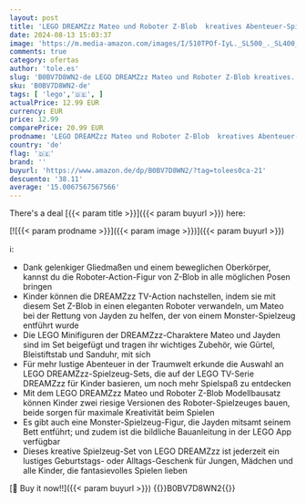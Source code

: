 ```yaml
---
layout: post
title: 'LEGO DREAMZzz Mateo und Roboter Z-Blob  kreatives Abenteuer-Spielzeug Set mit großer Roboterfigur  Jayden und Mateo Minifiguren  basierend auf der TV-Show  Spielzeug für Kinder ab 7 Jahren 71454'
date: 2024-08-13 15:03:37
image: 'https://m.media-amazon.com/images/I/510TPOf-IyL._SL500_._SL400_.jpg'
comments: true
category: ofertas
author: 'tole.es'
slug: 'B0BV7D8WN2-de LEGO DREAMZzz Mateo und Roboter Z-Blob kreatives...'
sku: 'B0BV7D8WN2-de'
tags: [ 'lego','🇩🇪', ]
actualPrice: 12.99 EUR
currency: EUR
price: 12.99
comparePrice: 20.99 EUR
prodname: 'LEGO DREAMZzz Mateo und Roboter Z-Blob  kreatives Abenteuer-Spielzeug Set mit großer Roboterfigur  Jayden und Mateo Minifiguren  basierend auf der TV-Show  Spielzeug für Kinder ab 7 Jahren 71454'
country: 'de'
flag: '🇩🇪'
brand: ''
buyurl: 'https://www.amazon.de/dp/B0BV7D8WN2/?tag=tolees0ca-21'
descuento: '38.11'
average: '15.0067567567566'
---
```


There's a deal [{{< param title >}}]({{< param buyurl >}})  here:

[![{{< param prodname >}}]({{< param image >}})]({{< param buyurl >}})

ℹ️:

- Dank gelenkiger Gliedmaßen und einem beweglichen Oberkörper, kannst du die Roboter-Action-Figur von Z-Blob in alle möglichen Posen bringen
- Kinder können die DREAMZzz TV-Action nachstellen, indem sie mit diesem Set Z-Blob in einen eleganten Roboter verwandeln, um Mateo bei der Rettung von Jayden zu helfen, der von einem Monster-Spielzeug entführt wurde
- Die LEGO Minifiguren der DREAMZzz-Charaktere Mateo und Jayden sind im Set beigefügt und tragen ihr wichtiges Zubehör, wie Gürtel, Bleistiftstab und Sanduhr, mit sich
- Für mehr lustige Abenteuer in der Traumwelt erkunde die Auswahl an LEGO DREAMZzz-Spielzeug-Sets, die auf der LEGO TV-Serie DREAMZzz für Kinder basieren, um noch mehr Spielspaß zu entdecken
- Mit dem LEGO DREAMZzz Mateo und Roboter Z-Blob Modellbausatz können Kinder zwei riesige Versionen des Roboter-Spielzeuges bauen, beide sorgen für maximale Kreativität beim Spielen
- Es gibt auch eine Monster-Spielzeug-Figur, die Jayden mitsamt seinem Bett entführt; und zudem ist die bildliche Bauanleitung in der LEGO App verfügbar
- Dieses kreative Spielzeug-Set von LEGO DREAMZzz ist jederzeit ein lustiges Geburtstags- oder Alltags-Geschenk für Jungen, Mädchen und alle Kinder, die fantasievolles Spielen lieben

[🛒 Buy it now!!]({{< param buyurl >}})
{{<world>}}B0BV7D8WN2{{</world>}}
